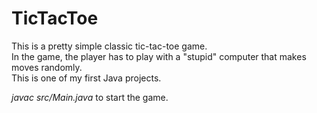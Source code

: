 # TicTacToe

This is a pretty simple classic tic-tac-toe game. <br />
In the game, the player has to play with a "stupid" computer that makes moves randomly. <br />
This is one of my first Java projects.

<i>javac src/Main.java</i> to start the game.
